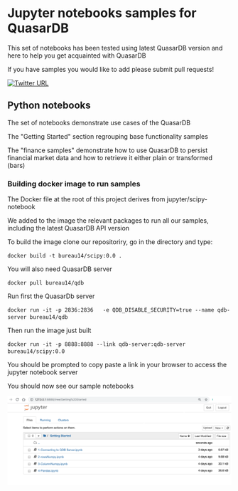 # Jupyter notebooks samples for QuasarDB

This set of notebooks has been tested using latest QuasarDB version and here to help you get acquainted with QuasarDB

If you have samples you would like to add please submit pull requests!

[![Twitter URL](https://img.shields.io/twitter/url/https/twitter.com/fold_left.svg?style=social&label=Follow%20%40QuasarDB)](https://twitter.com/quasardb)


## Python notebooks
The set of notebooks demonstrate use cases of the QuasarDB

The "Getting Started" section regrouping base functionality samples

The "finance samples" demonstrate how to use QuasarDB to persist financial market data and how to retrieve it either plain or transformed (bars)

### Building docker image to run samples
The Docker file at the root of this project derives from jupyter/scipy-notebook



We added to the image the relevant packages to run all our samples, including the latest QuasarDB API version

To build the image clone our repositoriry, go in the directory and type:

    docker build -t bureau14/scipy:0.0 .

You will also need QuasarDB server

    docker pull bureau14/qdb

Run first the  QuasarDb server

    docker run -it -p 2836:2836   -e QDB_DISABLE_SECURITY=true --name qdb-server bureau14/qdb

Then run the image just built

    docker run -it -p 8888:8888 --link qdb-server:qdb-server bureau14/scipy:0.0

You should be prompted to copy paste a link in your browser to access the jupyter notebook server

You should now see our sample notebooks

![Image of Yaktocat](jupyter.png)
